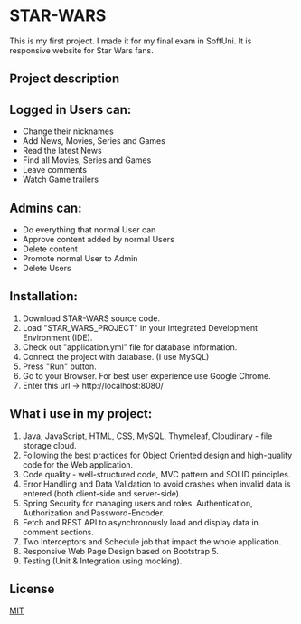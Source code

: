 # STAR-WARS

This is my first project. I made it for my final exam in SoftUni. It is responsive website for Star Wars fans.

## Project description


## Logged in Users can:
- Change their nicknames
- Add News, Movies, Series and Games
- Read the latest News
- Find all Movies, Series and Games
- Leave comments
- Watch Game trailers

## Admins can:
- Do everything that normal User can
- Approve content added by normal Users
- Delete content
- Promote normal User to Admin
- Delete Users

## Installation:
1. Download STAR-WARS source code.
2. Load "STAR_WARS_PROJECT" in your Integrated Development Environment (IDE).
3. Check out "application.yml" file for database information.
4. Connect the project with database. (I use MySQL)
5. Press "Run" button.
6. Go to your Browser. For best user experience use Google Chrome.
7. Enter this url -> http://localhost:8080/

## What i use in my project:
1. Java, JavaScript, HTML, CSS, MySQL, Thymeleaf, Cloudinary - file storage cloud.
2. Following the best practices for Object Oriented design and high-quality code for
the Web application.
3. Code quality - well-structured code, MVC pattern and SOLID principles.
4. Error Handling and Data Validation to avoid crashes when invalid data is entered
(both client-side and server-side).
5. Spring Security for managing users and roles. Authentication, Authorization and
Password-Encoder.
6. Fetch and REST API to asynchronously load and display data in comment
sections.
7. Two Interceptors and Schedule job that impact the whole application.
8. Responsive Web Page Design based on Bootstrap 5.
9. Testing (Unit & Integration using mocking).

## License
[MIT](https://choosealicense.com/licenses/mit/)
